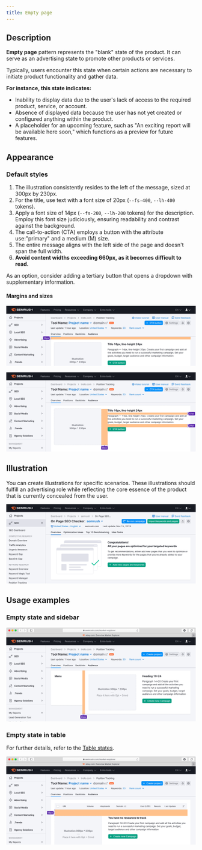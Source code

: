 ```yaml
---
title: Empty page
---
```


## Description

**Empty page** pattern represents the "blank" state of the product. It can serve as an advertising state to promote other products or services.

Typically, users encounter this state when certain actions are necessary to initiate product functionality and gather data.

**For instance, this state indicates:**

- Inability to display data due to the user's lack of access to the required product, service, or account.
- Absence of displayed data because the user has not yet created or configured anything within the product.
- A placeholder for an upcoming feature, such as "An exciting report will be available here soon," which functions as a preview for future features.

## Appearance

### Default styles

1. The illustration consistently resides to the left of the message, sized at 300px by 230px.
2. For the title, use text with a font size of 20px (`--fs-400`, `--lh-400` tokens).
3. Apply a font size of 14px (`--fs-200`, `--lh-200` tokens) for the description. Employ this font size judiciously, ensuring readability and contrast against the background.
4. The call-to-action (CTA) employs a button with the attribute use:"primary" and a medium (M) size.
5. The entire message aligns with the left side of the page and doesn't span the full width.
6. **Avoid content widths exceeding 660px, as it becomes difficult to read.**

As an option, consider adding a tertiary button that opens a dropdown with supplementary information.

#### Margins and sizes

![](static/empty-page-1.png)

![](static/empty-page-2.png)

## Illustration

You can create illustrations for specific scenarios. These illustrations should fulfill an advertising role while reflecting the core essence of the product that is currently concealed from the user.

![](static/example-1.png)

## Usage examples

### Empty state and sidebar

![](static/empty-page-3.png)

### Empty state in table

For further details, refer to the [Table states](../../table-group/table-states/table-states#empty-table).

![](static/empty-page-4.png)
